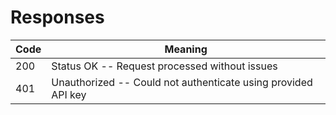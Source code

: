# Responses

Code | Meaning
---------- | -------
200 | Status OK -- Request processed without issues
401 | Unauthorized -- Could not authenticate using provided API key

